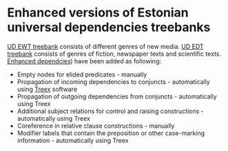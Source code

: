 # Enhanced versions of Estonian universal dependencies treebanks

[UD EWT treebank](https://github.com/UniversalDependencies/UD_Estonian-EWT/tree/master) consists of different genres of new media. [UD EDT treebank](https://github.com/UniversalDependencies/UD_Estonian-EDT/tree/master) consists of genres of fiction, newspaper texts and scientific texts.
[Enhanced dependcies](https://universaldependencies.org/u/overview/enhanced-syntax.html)) have been added as following:
* Empty nodes for elided predicates - manually
* Propagation of incoming dependencies to conjuncts - automatically using [Treex](https://github.com/ufal/treex) software
* Propagation of outgoing dependencies from conjuncts - automatically using Treex
* Additional subject relations for control and raising constructions - automatically using Treex
* Coreference in relative clause constructions - manually
* Modifier labels that contain the preposition or other case-marking information - automatically using Treex
